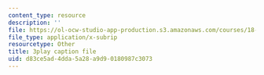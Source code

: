 ```yaml
---
content_type: resource
description: ''
file: https://ol-ocw-studio-app-production.s3.amazonaws.com/courses/18-06-linear-algebra-spring-2010/d83ce5ad4dda5a28a9d90180987c3073_l88D4r74gtM.vtt
file_type: application/x-subrip
resourcetype: Other
title: 3play caption file
uid: d83ce5ad-4dda-5a28-a9d9-0180987c3073
---
```

